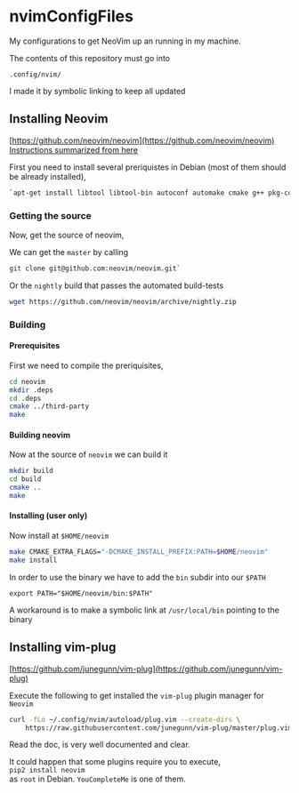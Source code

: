 # nvimConfigFiles
My configurations to get NeoVim up an running in my machine.   

The contents of this repository must go into

`.config/nvim/`

I made it by symbolic linking to keep all updated

## Installing Neovim
[https://github.com/neovim/neovim](https://github.com/neovim/neovim)
[Instructions summarized from here](https://github.com/neovim/neovim/wiki/Building-Neovim#build-prerequisites)

First you need to install several preriquistes in Debian (most of them should be already installed),   

```sh
`apt-get install libtool libtool-bin autoconf automake cmake g++ pkg-config unzip`
```

### Getting the source
Now, get the source of neovim,   

We can get the `master` by calling 
```sh
git clone git@github.com:neovim/neovim.git`
```

Or the `nightly` build that passes the automated build-tests

```sh
wget https://github.com/neovim/neovim/archive/nightly.zip
```

### Building

#### Prerequisites
First we need to compile the preriquisites,  

```sh
cd neovim   
mkdir .deps   
cd .deps   
cmake ../third-party   
make   
```

#### Building neovim
Now at the source of `neovim` we can build it

```sh
mkdir build   
cd build   
cmake ..   
make    
```

#### Installing (user only)

Now install at `$HOME/neovim`

```sh
make CMAKE_EXTRA_FLAGS="-DCMAKE_INSTALL_PREFIX:PATH=$HOME/neovim"   
make install  
```

In order to use the binary we have to add the `bin` subdir into our `$PATH`   

`export PATH="$HOME/neovim/bin:$PATH"`   

A workaround is to make a symbolic link at `/usr/local/bin` pointing to the binary


## Installing vim-plug
[https://github.com/junegunn/vim-plug](https://github.com/junegunn/vim-plug)

Execute the following to get installed the `vim-plug` plugin manager for `Neovim`

```sh
curl -fLo ~/.config/nvim/autoload/plug.vim --create-dirs \
    https://raw.githubusercontent.com/junegunn/vim-plug/master/plug.vim
```

Read the doc, is very well documented and clear.

It could happen that some plugins require you to execute,    
`pip2 install neovim`    
as `root` in Debian. `YouCompleteMe` is one of them.  

